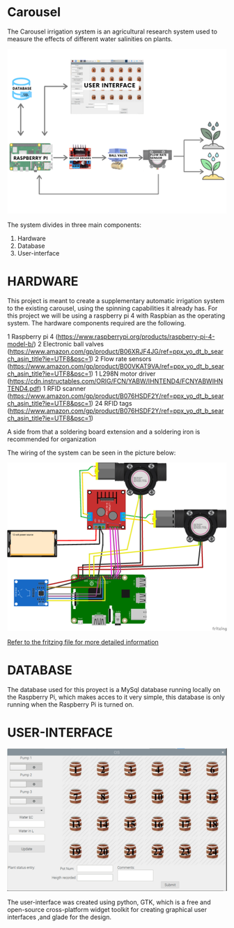 # Carousel

The Carousel irrigation system is an agricultural research system used to measure the effects of different water salinities on plants.

![Flow chart](/Images/Flow_Chart.png)


The system divides in three main components:
   1. Hardware 
   2. Database 
   3. User-interface 
   
# HARDWARE

This project is meant to create a supplementary automatic irrigation system to the existing carousel, using the spinning capabilities it already has. For this project we will be using a raspberry pi 4 with Raspbian as the operating system. The hardware components required are the following. 

   1 Raspberry pi 4 (https://www.raspberrypi.org/products/raspberry-pi-4-model-b/)
   2  Electronic ball valves (https://www.amazon.com/gp/product/B06XRJF4JG/ref=ppx_yo_dt_b_search_asin_title?ie=UTF8&psc=1)
   2 Flow rate sensors (https://www.amazon.com/gp/product/B00VKAT9VA/ref=ppx_yo_dt_b_search_asin_title?ie=UTF8&psc=1)
   1 L298N motor driver (https://cdn.instructables.com/ORIG/FCN/YABW/IHNTEND4/FCNYABWIHNTEND4.pdf)
   1 RFID scanner (https://www.amazon.com/gp/product/B076HSDF2Y/ref=ppx_yo_dt_b_search_asin_title?ie=UTF8&psc=1)
   24 RFID tags (https://www.amazon.com/gp/product/B076HSDF2Y/ref=ppx_yo_dt_b_search_asin_title?ie=UTF8&psc=1)

A side from that a soldering board extension and a soldering iron is recommended for organization

The wiring of the system can be seen in the picture below:

![Wiring Diagram](/Images/Carousel_Wiring_diagram_bb.png) 

[Refer to the fritzing file for more detailed information]( /Carousel_Wiring_diagram.fzz)


# DATABASE

The database used for this proyect is a MySql database running locally on the Raspberry Pi, which makes acces to it very simple, this database is only running when the Raspberry Pi is turned on.

# USER-INTERFACE


![UI](/Images/UI_ITERATION.png) 

The user-interface was created using python, GTK, which is a free and open-source cross-platform widget toolkit for creating graphical user interfaces ,and glade for the design.

